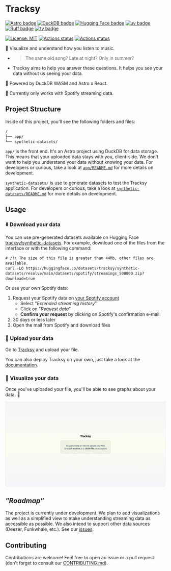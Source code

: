 # Tracksy

[![Astro badge](https://img.shields.io/badge/-Astro-AF56E6?logo=Astro&logoColor=FFFFFF&label=Built%20with&labelColor=000000)](https://github.com/withastro/astro) [![DuckDB badge](https://img.shields.io/badge/-DuckDB-FCF550?logo=DuckDB&label=Powered%20by&labelColor=000000)](https://github.com/duckdb/duckdb) [![Hugging Face badge](https://img.shields.io/badge/-available-F8D44E?logo=Hugging%20Face&label=Datasets&labelColor=000000)](https://huggingface.co/datasets/tracksy/synthetic-datasets) [![uv badge](https://img.shields.io/endpoint?url=https://raw.githubusercontent.com/astral-sh/uv/main/assets/badge/v0.json)](https://github.com/astral-sh/uv) [![Ruff badge](https://img.shields.io/endpoint?url=https://raw.githubusercontent.com/astral-sh/ruff/main/assets/badge/v2.json)](https://github.com/astral-sh/ruff) [![ty badge](https://img.shields.io/endpoint?url=https://raw.githubusercontent.com/astral-sh/ty/main/assets/badge/v0.json)](https://github.com/astral-sh/ty)

[![License: MIT](https://img.shields.io/badge/License-MIT-blue.svg)](./LICENSE) [![Actions status](https://github.com/gudsfile/tracksy/actions/workflows/app-deploy-live.yml/badge.svg)](https://github.com/gudsfile/tracksy/actions/workflows/app-deploy-live.yml) [![Actions status](https://github.com/gudsfile/tracksy/actions/workflows/datasets-generate-synthetic.yml/badge.svg)](https://github.com/gudsfile/tracksy/actions/workdlows/datasets-generate-synthetic.yml)

👀 Visualize and understand how you listen to music.

- > The same old song? Late at night? Only in summer?
- Tracksy aims to help you answer these questions. It helps you see your data without us seeing your data.

🦆 Powered by DuckDB WASM and Astro x React.

🚧 Currently only works with Spotify streaming data.

## Project Structure

Inside of this project, you'll see the following folders and files:

```text
/
├── app/
└── synthetic-datasets/
```

`app/` is the front end. It's an Astro project using DuckDB for data storage. This means that your uploaded data stays with you, client-side.
We don't want to help you understand your data without knowing your data.
For developers or curious, take a look at [`app/README.md`](app/#tracksy-app) for more details on development.

`synthetic-datasets/` is use to generate datasets to test the Tracksy application.
For developers or curious, take a look at [`synthetic-datasets/README.md`](synthetic-datasets/) for more details on development.

## Usage

### ⬇️ Download your data

You can use pre-generated datasets available on Hugging Face [tracksy/synthetic-datasets](https://huggingface.co/datasets/tracksy/synthetic-datasets/tree/main).
For example, download one of the files from the interface or with the following command:

```shell
# /!\ The size of this file is greater than 44Mb, other files are available.
curl -LO https://huggingface.co/datasets/tracksy/synthetic-datasets/resolve/main/datasets/spotify/streamings_500000.zip?download=true
```

Or use your own Spotify data:

1. Request your Spotify data on [your Spotify account](https://www.spotify.com/account/privacy/)
   - Select "_Extended streaming history_"
   - Click on "_Request data_"
   - **Confirm your request** by clicking on Spotify's confirmation e-mail
2. 30 days or less later
3. Open the mail from Spotify and download files

### 🚀 Upload your data

Go to [Tracksy](https://tracksy-app.web.app) and upload your file.

You can also deploy Tracksy on your own, just take a look at the [documentation](app/).

### 👀 Visualize your data

Once you've uploaded your file, you'll be able to see graphs about your data. 🎉

![Tracksy demo](.github/img/tracksy_demo.gif)

## _"Roadmap"_

The project is currently under development. We plan to add visualizations as well as a simplified view to make understanding streaming data as accessible as possible.
We also intend to support other data sources (Deezer, Funkwhale, etc.).
See our [issues](https://github.com/Gudsfile/tracksy/issues).

## Contributing

Contributions are welcome! Feel free to open an issue or a pull request (don't forget to consult our [CONTRIBUTING.md](CONTRIBUTING.md)).
